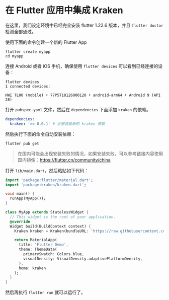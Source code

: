 # 在 Flutter 应用中集成 Kraken

在这里，我们设定环境中已经完全安装 flutter 1.22.6 版本，并且 `flutter doctor` 检测全部通过。

使用下面的命令创建一个新的 Flutter App

```shell script
flutter create myapp
cd myapp
```

连接 Android 或者 iOS 手机，确保使用 `flutter devices` 可以看到已经连接的设备：

```
flutter devices
1 connected devices:

HWI TL00 (mobile) • 77P5T18126000120 • android-arm64 • Android 9 (API 28)
```

打开 `pubspec.yaml` 文件，然后在 `dependencies` 下面添加 `kraken` 的依赖。

```yaml
dependencies:
  kraken: '>= 0.0.1' # 会安装最新的 kraken 依赖
```

然后执行下面的命令自动安装依赖：

```shell script
flutter pub get
```

> 在国内可能会出现安装失败的情况，如果安装失败，可以参考链接内容使用国内镜像：https://flutter.cn/community/china

打开 `lib/main.dart`，然后粘贴如下代码：

```dart
import 'package:flutter/material.dart';
import 'package:kraken/kraken.dart';

void main() {
  runApp(MyApp());
}

class MyApp extends StatelessWidget {
  // This widget is the root of your application.
  @override
  Widget build(BuildContext context) {
    Kraken kraken = Kraken(bundleURL: 'https://raw.githubusercontent.com/openkraken/kraken/master/kraken/example/assets/bundle.js');

    return MaterialApp(
      title: 'Flutter Demo',
      theme: ThemeData(
        primarySwatch: Colors.blue,
        visualDensity: VisualDensity.adaptivePlatformDensity,
      ),
      home: kraken
    );
  }
}
```

然后再执行 `flutter run` 就可以运行了。
